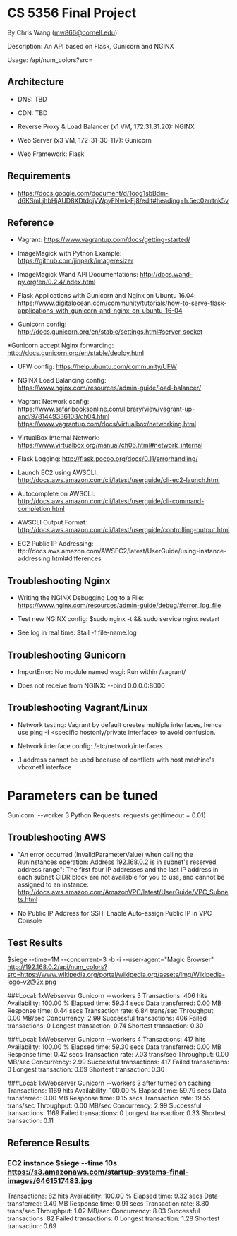 # CS 5356 Final Project
By Chris Wang (mw866@cornell.edu)

Description: An API based on Flask, Gunicorn and NGINX

Usage: <domain>/api/num_colors?src=<imageurl>

## Architecture
* DNS: TBD

* CDN: TBD

* Reverse Proxy & Load Balancer (x1 VM, 172.31.31.20): NGINX

* Web Server (x3 VM,  172-31-30-117): Gunicorn

* Web Framework: Flask

## Requirements
* https://docs.google.com/document/d/1oog1sbBdm-d6KSmLjhbHjAUD8XDtdojVWpyFNwk-Fj8/edit#heading=h.5ec0zrrtnk5v

## Reference
* Vagrant: https://www.vagrantup.com/docs/getting-started/

* ImageMagick with Python Example: https://github.com/jinpark/imageresizer

* ImageMagick Wand API Documentations: http://docs.wand-py.org/en/0.2.4/index.html

* Flask Applications with Gunicorn and Nginx on Ubuntu 16.04: https://www.digitalocean.com/community/tutorials/how-to-serve-flask-applications-with-gunicorn-and-nginx-on-ubuntu-16-04

* Gunicorn config: http://docs.gunicorn.org/en/stable/settings.html#server-socket

 *Gunicorn accept Nginx forwarding: http://docs.gunicorn.org/en/stable/deploy.html

* UFW config: https://help.ubuntu.com/community/UFW

* NGINX Load Balancing config: https://www.nginx.com/resources/admin-guide/load-balancer/

* Vagrant Network config: 
https://www.safaribooksonline.com/library/view/vagrant-up-and/9781449336103/ch04.html
https://www.vagrantup.com/docs/virtualbox/networking.html

* VirtualBox Internal Network: https://www.virtualbox.org/manual/ch06.html#network_internal

* Flask Logging: http://flask.pocoo.org/docs/0.11/errorhandling/

* Launch EC2 using AWSCLI: http://docs.aws.amazon.com/cli/latest/userguide/cli-ec2-launch.html

* Autocomplete on AWSCLI: http://docs.aws.amazon.com/cli/latest/userguide/cli-command-completion.html

* AWSCLI Output Format: http://docs.aws.amazon.com/cli/latest/userguide/controlling-output.html

* EC2 Public IP Addressing: ttp://docs.aws.amazon.com/AWSEC2/latest/UserGuide/using-instance-addressing.html#differences

## Troubleshooting Nginx

* Writing the NGINX Debugging Log to a File: https://www.nginx.com/resources/admin-guide/debug/#error_log_file

* Test new NGINX config: $sudo nginx -t && sudo service nginx restart

* See log in real time: $tail -f file-name.log

## Troubleshooting Gunicorn

* ImportError: No module named wsgi: Run within /vagrant/

* Does not receive from NGINX: --bind 0.0.0.0:8000 

## Troubleshooting Vagrant/Linux
* Network testing: Vagrant by default creates multiple interfaces, hence use ping -I <specific hostonly/private interface> to avoid confusion.

* Network interface config: /etc/network/interfaces

* .1 address cannot be used because of conflicts with host machine's vboxnet1 interface

# Parameters can be tuned
Gunicorn: --worker 3
Python Requests: requests.get(timeout = 0.01)


## Troubleshooting AWS
* "An error occurred (InvalidParameterValue) when calling the RunInstances operation: Address 192.168.0.2 is in subnet's reserved address range": The first four IP addresses and the last IP address in each subnet CIDR block are not available for you to use, and cannot be assigned to an instance: http://docs.aws.amazon.com/AmazonVPC/latest/UserGuide/VPC_Subnets.html

* No Public IP Address for SSH: Enable Auto-assign Public IP in VPC Console

## Test Results
$siege --time=1M --concurrent=3 -b -i --user-agent="Magic Browser" http://192.168.0.2/api/num_colors?src=https://www.wikipedia.org/portal/wikipedia.org/assets/img/Wikipedia-logo-v2@2x.png 

###Local: 1xWebserver Gunicorn --workers 3 
Transactions:		         406 hits
Availability:		      100.00 %
Elapsed time:		       59.34 secs
Data transferred:	        0.00 MB
Response time:		        0.44 secs
Transaction rate:	        6.84 trans/sec
Throughput:		        0.00 MB/sec
Concurrency:		        2.99
Successful transactions:         406
Failed transactions:	           0
Longest transaction:	        0.74
Shortest transaction:	        0.30
 
###Local: 1xWebserver Gunicorn --workers 4 
Transactions:		         417 hits
Availability:		      100.00 %
Elapsed time:		       59.30 secs
Data transferred:	        0.00 MB
Response time:		        0.42 secs
Transaction rate:	        7.03 trans/sec
Throughput:		        0.00 MB/sec
Concurrency:		        2.99
Successful transactions:         417
Failed transactions:	           0
Longest transaction:	        0.69
Shortest transaction:	        0.30

###Local: 1xWebserver Gunicorn --workers 3 after turned on caching
Transactions:		        1169 hits
Availability:		      100.00 %
Elapsed time:		       59.79 secs
Data transferred:	        0.00 MB
Response time:		        0.15 secs
Transaction rate:	       19.55 trans/sec
Throughput:		        0.00 MB/sec
Concurrency:		        2.99
Successful transactions:        1169
Failed transactions:	           0
Longest transaction:	        0.33
Shortest transaction:	        0.11

## Reference Results
### EC2 instance $siege --time 10s https://s3.amazonaws.com/startup-systems-final-images/6461517483.jpg
Transactions:		          82 hits
Availability:		      100.00 %
Elapsed time:		        9.32 secs
Data transferred:	        9.49 MB
Response time:		        0.91 secs
Transaction rate:	        8.80 trans/sec
Throughput:		        1.02 MB/sec
Concurrency:		        8.03
Successful transactions:          82
Failed transactions:	           0
Longest transaction:	        1.28
Shortest transaction:	        0.69

